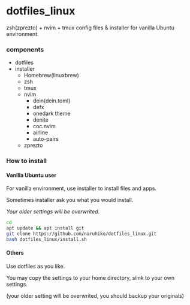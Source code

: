 # dotfiles_linux
zsh(zprezto) + nvim + tmux
config files & installer for vanilla Ubuntu environment.

### components
- dotfiles
- installer
  - Homebrew(linuxbrew)
  - zsh
  - tmux
  - nvim
    - dein(dein.toml)
    - defx
    - onedark theme
    - denite
    - coc.nvim
    - airline
    - auto-pairs
  - zprezto


### How to install
#### Vanilla Ubuntu user
For vanilla environment, use installer to install files and apps.

Sometimes installer ask you what you would install.  

*Your older settings will be overwrited.*

```sh
cd
apt update && apt install git
git clone https://github.com/naruhiko/dotfiles_linux.git
bash dotfiles_linux/install.sh
```

#### Others
Use dotfiles as you like. 

You may copy the settings to your home directory, slink to your own settings.

(your older setting will be overwrited, you should backup your originals)


